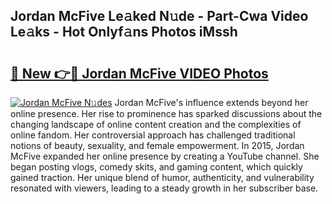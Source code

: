 ## Jordan McFive Le𝚊ked N𝚞de - Part-Cwa Video Le𝚊ks - Hot Onlyf𝚊ns Photos iMssh

# <h2><a href="http://ab88230.deff.icu/?id=Jordan+McFive">🔗 New 👉🔴 Jordan McFive VIDEO Photos</a></h2>

[![Jordan McFive N𝚞des](https://i.imgur.com/rIISA9y.gif)](http://ab88230.deff.icu/?id=Jordan+McFive)
Jordan McFive's influence extends beyond her online presence. Her rise to prominence has sparked discussions about the changing landscape of online content creation and the complexities of online fandom. Her controversial approach has challenged traditional notions of beauty, sexuality, and female empowerment. In 2015, Jordan McFive expanded her online presence by creating a YouTube channel. She began posting vlogs, comedy skits, and gaming content, which quickly gained traction. Her unique blend of humor, authenticity, and vulnerability resonated with viewers, leading to a steady growth in her subscriber base.
